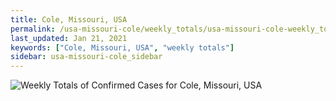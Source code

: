 ```yaml
---
title: Cole, Missouri, USA
permalink: /usa-missouri-cole/weekly_totals/usa-missouri-cole-weekly_totals.html
last_updated: Jan 21, 2021
keywords: ["Cole, Missouri, USA", "weekly totals"]
sidebar: usa-missouri-cole_sidebar
---
```


![Weekly Totals of Confirmed Cases for Cole, Missouri, USA](/covid_tracker/images/graphs/usa-missouri-cole-weekly_totals_graph.png)
